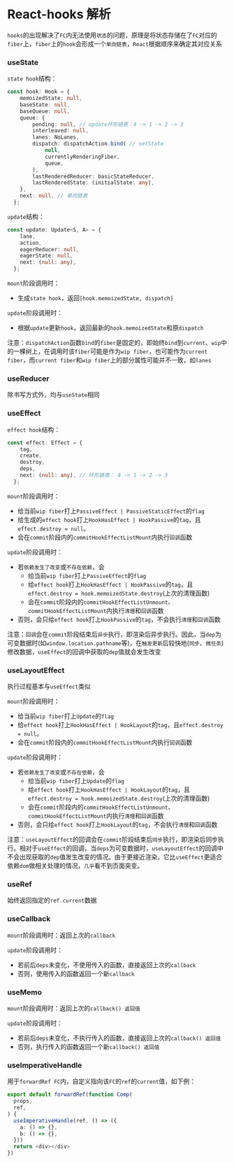 # React-hooks 解析

`hooks`的出现解决了`FC`内无法使用`状态`的问题，原理是将状态存储在了`FC`对应的`fiber`上，`fiber`上的`hook`会形成一个`单向链表`，`React`根据顺序来确定其对应关系

### useState

`state hook`结构：

```ts
const hook: Hook = {
    memoizedState: null,
    baseState: null,
    baseQueue: null,
    queue: {
        pending: null, // update环形链表：4 -> 1 -> 2 -> 3
        interleaved: null,
        lanes: NoLanes,
        dispatch: dispatchAction.bind( // setState
            null,
            currentlyRenderingFiber,
            queue,
        ),
        lastRenderedReducer: basicStateReducer,
        lastRenderedState: (initialState: any),
    },
    next: null, // 单向链表
  };
```

`update`结构：

```ts
const update: Update<S, A> = {
    lane,
    action,
    eagerReducer: null,
    eagerState: null,
    next: (null: any),
  };
```

`mount`阶段调用时：

- 生成`state hook`，返回`[hook.memoizedState, dispatch]`

`update`阶段调用时：

- 根据`update`更新`hook`，返回最新的`hook.memoizedState`和原`dispatch`

注意：`dispatchAction`函数`bind`的`fiber`是固定的，即始终`bind`到`current`、`wip`中的一棵树上，在调用时该`fiber`可能是作为`wip fiber`，也可能作为`current fiber`，而`current fiber`和`wip fiber`上的部分属性可能并不一致，如`lanes`

### useReducer

除书写方式外，均与`useState`相同

### useEffect

`effect hook`结构：

```ts
const effect: Effect = {
    tag,
    create,
    destroy,
    deps,
    next: (null: any), // 环形链表： 4 -> 1 -> 2 -> 3
  };
```

`mount`阶段调用时：

- 给当前`wip fiber`打上`PassiveEffect | PassiveStaticEffect`的`flag`
- 给生成的`effect hook`打上`HookHasEffect | HookPassive`的`tag`，且`effect.destroy = null`。
- 会在`commit`阶段内的`commitHookEffectListMount`内执行`回调`函数

`update`阶段调用时：

- 若`依赖发生了改变`或`不存在依赖`，会
  - 给当前`wip fiber`打上`PassiveEffect`的`flag`
  - 给`effect hook`打上`HookHasEffect | HookPassive`的`tag`，且`effect.destroy = hook.memoizedState.destroy`(上次的清理函数)
  - 会在`commit`阶段内的`commitHookEffectListUnmount`、`commitHookEffectListMount`内执行`清理`和`回调`函数
- 否则，会只给`effect hook`打上`HookPassive`的`tag`，不会执行`清理`和`回调`函数

注意：`回调`会在`commit`阶段结束后`异步`执行，即渲染后异步执行。因此，当`dep`为可变数据时(如`window.location.pathname`等)，在`触发更新`后较快地(`同步`、`微任务`)修改数据，`useEffect`的回调中获取的`dep`值就会发生改变

### useLayoutEffect

执行过程基本与`useEffect`类似

`mount`阶段调用时：

- 给当前`wip fiber`打上`Update`的`flag`
- 给`effect hook`打上`HookHasEffect | HookLayout`的`tag`，且`effect.destroy = null`。
- 会在`commit`阶段内的`commitHookEffectListMount`内执行`回调`函数

`update`阶段调用时：

- 若`依赖发生了改变`或`不存在依赖`，会
  - 给当前`wip fiber`打上`Update`的`flag`
  - 给`effect hook`打上`HookHasEffect | HookLayout`的`tag`，且`effect.destroy = hook.memoizedState.destroy`(上次的清理函数)
  - 会在`commit`阶段内的`commitHookEffectListUnmount`、`commitHookEffectListMount`内执行`清理`和`回调`函数
- 否则，会只给`effect hook`打上`HookLayout`的`tag`，不会执行`清理`和`回调`函数

注意：`useLayoutEffect`的回调会在`commit`阶段结束后`同步`执行，即渲染后同步执行。相对于`useEffect`的回调，当`deps`为可变数据时，`useLayoutEffect`的回调中不会出现获取的`dep`值发生改变的情况。由于更接近渲染，它比`useEffect`更适合依赖`dom`做相关处理的情况，`几乎`看不到页面突变。

### useRef

始终返回指定的`ref.current`数据

### useCallback

`mount`阶段调用时：返回上次的`callback`

`update`阶段调用时：

- 若前后`deps`未变化，不使用传入的函数，直接返回上次的`callback`
- 否则，使用传入的函数返回一个新`callback`

### useMemo

`mount`阶段调用时：返回上次的`callback() 返回值`

`update`阶段调用时：

- 若前后`deps`未变化，不执行传入的函数，直接返回上次的`callback() 返回值`
- 否则，执行传入的函数返回一个新`callback() 返回值`

### useImperativeHandle

用于`forwardRef FC`内，自定义指向该`FC`的`ref`的`current`值，如下例：

```ts
export default forwardRef(function Comp(
  props,
  ref,
) {
  useImperativeHandle(ref, () => ({
    a: () => {},
    b: () => {},
  }))
  return <div></div>
})
```
